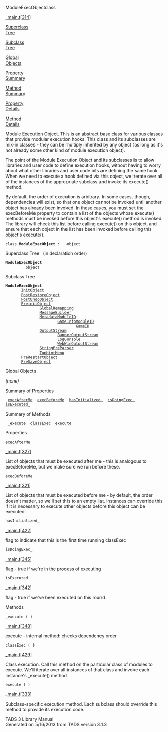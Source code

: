 <span class="title">ModuleExecObject</span><span class="type">class</span>

[\_main.t](../file/_main.t.html)\[[314](../source/_main.t.html#314)\]

[Superclass  
Tree](#_SuperClassTree_)

[Subclass  
Tree](#_SubClassTree_)

[Global  
Objects](#_ObjectSummary_)

[Property  
Summary](#_PropSummary_)

[Method  
Summary](#_MethodSummary_)

[Property  
Details](#_Properties_)

[Method  
Details](#_Methods_)

<div class="fdesc">

Module Execution Object. This is an abstract base class for various
classes that provide modular execution hooks. This class and its
subclasses are mix-in classes - they can be multiply inherited by any
object (as long as it's not already some other kind of module execution
object).

The point of the Module Execution Object and its subclasses is to allow
libraries and user code to define execution hooks, without having to
worry about what other libraries and user code bits are defining the
same hook. When we need to execute a hook defined via this object, we
iterate over all of the instances of the appropriate subclass and invoke
its execute() method.

By default, the order of execution is arbitrary. In some cases, though,
dependencies will exist, so that one object cannot be invoked until
another object has already been invoked. In these cases, you must set
the execBeforeMe property to contain a list of the objects whose
execute() methods must be invoked before this object's execute() method
is invoked. The library will check this list before calling execute() on
this object, and ensure that each object in the list has been invoked
before calling this object's execute().

`class `**`ModuleExecObject`**` :   object`

</div>

<span id="_SuperClassTree_"></span>

<div class="mjhd">

<span class="hdln">Superclass Tree</span>   (in declaration order)

</div>

**`ModuleExecObject`**  
`         object`  
<span id="_SubClassTree_"></span>

<div class="mjhd">

<span class="hdln">Subclass Tree</span>  

</div>

**`ModuleExecObject`**  
`         `[`InitObject`](../object/InitObject.html)  
`         `[`PostRestoreObject`](../object/PostRestoreObject.html)  
`         `[`PostUndoObject`](../object/PostUndoObject.html)  
`         `[`PreinitObject`](../object/PreinitObject.html)  
`                 `[`GlobalRemapping`](../object/GlobalRemapping.html)  
`                 `[`MessageBuilder`](../object/MessageBuilder.html)  
`                 `[`MetadataModuleID`](../object/MetadataModuleID.html)  
`                         `[`GameInfoModuleID`](../object/GameInfoModuleID.html)  
`                                 `[`GameID`](../object/GameID.html)  
`                 `[`OutputStream`](../object/OutputStream.html)  
`                         `[`BannerOutputStream`](../object/BannerOutputStream.html)  
`                         `[`LogConsole`](../object/LogConsole.html)  
`                         `[`WebWinOutputStream`](../object/WebWinOutputStream.html)  
`                 `[`StringPreParser`](../object/StringPreParser.html)  
`                 `[`TopHintMenu`](../object/TopHintMenu.html)  
`         `[`PreRestartObject`](../object/PreRestartObject.html)  
`         `[`PreSaveObject`](../object/PreSaveObject.html)  
<span id="_ObjectSummary_"></span>

<div class="mjhd">

<span class="hdln">Global Objects</span>  

</div>

*(none)* <span id="_PropSummary_"></span>

<div class="mjhd">

<span class="hdln">Summary of Properties</span>  

</div>

` `[`execAfterMe`](#execAfterMe)`  `[`execBeforeMe`](#execBeforeMe)`  `[`hasInitialized_`](#hasInitialized_)`  `[`isDoingExec_`](#isDoingExec_)`  `[`isExecuted_`](#isExecuted_)`  `

<span id="_MethodSummary_"></span>

<div class="mjhd">

<span class="hdln">Summary of Methods</span>  

</div>

` `[`_execute`](#_execute)`  `[`classExec`](#classExec)`  `[`execute`](#execute)`  `

<span id="_Properties_"></span>

<div class="mjhd">

<span class="hdln">Properties</span>  

</div>

<span id="execAfterMe"></span>

`execAfterMe`

[\_main.t](../file/_main.t.html)\[[327](../source/_main.t.html#327)\]

<div class="desc">

List of objects that must be executed after me - this is analogous to
execBeforeMe, but we make sure we run before these.

</div>

<span id="execBeforeMe"></span>

`execBeforeMe`

[\_main.t](../file/_main.t.html)\[[321](../source/_main.t.html#321)\]

<div class="desc">

List of objects that must be executed before me - by default, the order
doesn't matter, so we'll set this to an empty list. Instances can
override this if it is necessary to execute other objects before this
object can be executed.

</div>

<span id="hasInitialized_"></span>

`hasInitialized_`

[\_main.t](../file/_main.t.html)\[[422](../source/_main.t.html#422)\]

<div class="desc">

flag to indicate that this is the first time running classExec

</div>

<span id="isDoingExec_"></span>

`isDoingExec_`

[\_main.t](../file/_main.t.html)\[[345](../source/_main.t.html#345)\]

<div class="desc">

flag - true if we're in the process of executing

</div>

<span id="isExecuted_"></span>

`isExecuted_`

[\_main.t](../file/_main.t.html)\[[342](../source/_main.t.html#342)\]

<div class="desc">

flag - true if we've been executed on this round

</div>

<span id="_Methods_"></span>

<div class="mjhd">

<span class="hdln">Methods</span>  

</div>

<span id="_execute"></span>

`_execute ( )`

[\_main.t](../file/_main.t.html)\[[348](../source/_main.t.html#348)\]

<div class="desc">

execute - internal method: checks dependency order

</div>

<span id="classExec"></span>

`classExec ( )`

[\_main.t](../file/_main.t.html)\[[429](../source/_main.t.html#429)\]

<div class="desc">

Class execution. Call this method on the particular class of modules to
execute. We'll iterate over all instances of that class and invoke each
instance's \_execute() method.

</div>

<span id="execute"></span>

`execute ( )`

[\_main.t](../file/_main.t.html)\[[333](../source/_main.t.html#333)\]

<div class="desc">

Subclass-specific execution method. Each subclass should override this
method to provide its execution code.

</div>

<div class="ftr">

TADS 3 Library Manual  
Generated on 5/16/2013 from TADS version 3.1.3

</div>
